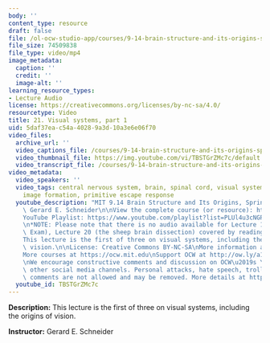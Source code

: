 ```yaml
---
body: ''
content_type: resource
draft: false
file: /ol-ocw-studio-app/courses/9-14-brain-structure-and-its-origins-spring-2014/mit9_14s14_lec21_360p_16_9.mp4
file_size: 74509838
file_type: video/mp4
image_metadata:
  caption: ''
  credit: ''
  image-alt: ''
learning_resource_types:
- Lecture Audio
license: https://creativecommons.org/licenses/by-nc-sa/4.0/
resourcetype: Video
title: 21. Visual systems, part 1
uid: 5daf37ea-c54a-4028-9a3d-10a3e6e06f70
video_files:
  archive_url: ''
  video_captions_file: /courses/9-14-brain-structure-and-its-origins-spring-2014/mit9_14s14_lec21_captions.vtt
  video_thumbnail_file: https://img.youtube.com/vi/TBSTGrZMc7c/default.jpg
  video_transcript_file: /courses/9-14-brain-structure-and-its-origins-spring-2014/mit9_14s14_lec21_transcript.pdf
video_metadata:
  video_speakers: ''
  video_tags: central nervous system, brain, spinal cord, visual system, evolution,
    image formation, primitive escape response
  youtube_description: "MIT 9.14 Brain Structure and Its Origins, Spring 2014\nInstructor:\
    \ Gerard E. Schneider\n\nView the complete course (or resource): https://ocw.mit.edu/9-14S14\n\
    YouTube Playlist: https://www.youtube.com/playlist?list=PLUl4u3cNGP62ABe0O-0qtaHHxyKQi1ZwR\n\
    \n*NOTE: Please note that there is no audio available for Lecture 19 (Midterm\
    \ Exam), Lecture 20 (the sheep brain dissection) covered by readings only.*\n\n\
    This lecture is the first of three on visual systems, including the origins of\
    \ vision.\n\nLicense: Creative Commons BY-NC-SA\nMore information at https://ocw.mit.edu/terms\n\
    More courses at https://ocw.mit.edu\nSupport OCW at http://ow.ly/a1If50zVRlQ\n\
    \nWe encourage constructive comments and discussion on OCW\u2019s YouTube and\
    \ other social media channels. Personal attacks, hate speech, trolling, and inappropriate\
    \ comments are not allowed and may be removed. More details at https://ocw.mit.edu/comments."
  youtube_id: TBSTGrZMc7c
---
```

**Description:** This lecture is the first of three on visual systems, including the origins of vision.

**Instructor:** Gerard E. Schneider